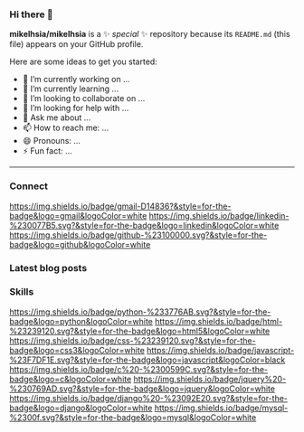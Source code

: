 ### Hi there 👋

**mikelhsia/mikelhsia** is a ✨ _special_ ✨ repository because its `README.md` (this file) appears on your GitHub profile.

Here are some ideas to get you started:

- 🔭 I’m currently working on ...
- 🌱 I’m currently learning ...
- 👯 I’m looking to collaborate on ...
- 🤔 I’m looking for help with ...
- 💬 Ask me about ...
- 📫 How to reach me: ...
- 😄 Pronouns: ...
- ⚡ Fun fact: ...

---
### Connect
https://img.shields.io/badge/gmail-D14836?&style=for-the-badge&logo=gmail&logoColor=white
https://img.shields.io/badge/linkedin-%230077B5.svg?&style=for-the-badge&logo=linkedin&logoColor=white
https://img.shields.io/badge/github-%23100000.svg?&style=for-the-badge&logo=github&logoColor=white

### Latest blog posts


### Skills
https://img.shields.io/badge/python-%233776AB.svg?&style=for-the-badge&logo=python&logoColor=white
	https://img.shields.io/badge/html-%23239120.svg?&style=for-the-badge&logo=html5&logoColor=white
  https://img.shields.io/badge/css-%23239120.svg?&style=for-the-badge&logo=css3&logoColor=white
  https://img.shields.io/badge/javascript-%23F7DF1E.svg?&style=for-the-badge&logo=javascript&logoColor=black
  https://img.shields.io/badge/c%20-%2300599C.svg?&style=for-the-badge&logo=c&logoColor=white
  https://img.shields.io/badge/jquery%20-%230769AD.svg?&style=for-the-badge&logo=jquery&logoColor=white
  https://img.shields.io/badge/django%20-%23092E20.svg?&style=for-the-badge&logo=django&logoColor=white
  https://img.shields.io/badge/mysql-%2300f.svg?&style=for-the-badge&logo=mysql&logoColor=white
